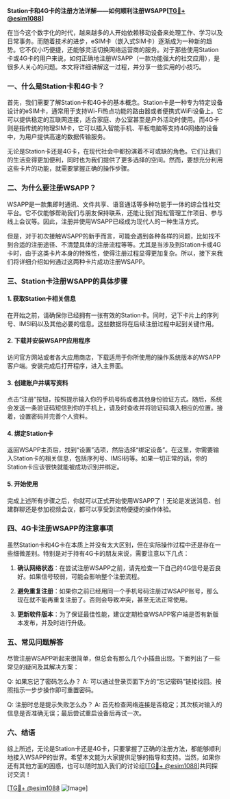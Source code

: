 **Station卡和4G卡的注册方法详解——如何顺利注册WSAPP[[TG💪+ @esim1088](https://t.me/s/esim1088)]**

在当今这个数字化的时代，越来越多的人开始依赖移动设备来处理工作、学习以及日常事务。而随着技术的进步，eSIM卡（嵌入式SIM卡）逐渐成为一种新的趋势。它不仅小巧便捷，还能够灵活切换网络运营商的服务。对于那些使用Station卡或4G卡的用户来说，如何正确地注册WSAPP（一款功能强大的社交应用），是很多人关心的问题。本文将详细讲解这一过程，并分享一些实用的小技巧。

### 一、什么是Station卡和4G卡？

首先，我们需要了解Station卡和4G卡的基本概念。Station卡是一种专为特定设备设计的eSIM卡，通常用于支持Wi-Fi热点功能的路由器或者便携式WiFi设备上。它可以提供稳定的互联网连接，适合家庭、办公室甚至是户外活动时使用。而4G卡则是指传统的物理SIM卡，它可以插入智能手机、平板电脑等支持4G网络的设备中，为用户提供高速的数据传输服务。

无论是Station卡还是4G卡，在现代社会中都扮演着不可或缺的角色。它们让我们的生活变得更加便利，同时也为我们提供了更多选择的空间。然而，要想充分利用这些卡片的功能，就需要掌握正确的操作步骤。

### 二、为什么要注册WSAPP？

WSAPP是一款集即时通讯、文件共享、语音通话等多种功能于一体的综合性社交平台。它不仅能够帮助我们与朋友保持联系，还能让我们轻松管理工作项目、参与线上会议等。因此，注册并使用WSAPP已经成为现代人的一种生活方式。

但是，对于初次接触WSAPP的新手而言，可能会遇到各种各样的问题，比如找不到合适的注册途径、不清楚具体的注册流程等等。尤其是当涉及到Station卡或4G卡时，由于这类卡片本身的特殊性，使得注册过程显得更加复杂。所以，接下来我们将详细介绍如何通过这两种卡片成功注册WSAPP。

### 三、Station卡注册WSAPP的具体步骤

#### 1. 获取Station卡相关信息
在开始之前，请确保你已经拥有一张有效的Station卡。同时，记下卡片上的序列号、IMSI码以及其他必要的信息。这些数据将在后续注册过程中起到关键作用。

#### 2. 下载并安装WSAPP应用程序
访问官方网站或者各大应用商店，下载适用于你所使用的操作系统版本的WSAPP客户端。安装完成后打开程序，进入主界面。

#### 3. 创建账户并填写资料
点击“注册”按钮，按照提示输入你的手机号码或者其他身份验证方式。随后，系统会发送一条验证码短信到你的手机上，请及时查收并将验证码填入相应的位置。接着，设置密码并完善个人资料。

#### 4. 绑定Station卡
返回WSAPP主页后，找到“设置”选项，然后选择“绑定设备”。在这里，你需要输入Station卡的相关信息，包括序列号、IMSI码等。如果一切正常的话，你的Station卡应该很快就能被成功识别并绑定。

#### 5. 开始使用
完成上述所有步骤之后，你就可以正式开始使用WSAPP了！无论是发送消息、创建群聊还是参加视频会议，都可以享受到流畅便捷的操作体验。

### 四、4G卡注册WSAPP的注意事项

虽然Station卡和4G卡在本质上并没有太大区别，但在实际操作过程中还是存在一些细微差别。特别是对于持有4G卡的朋友来说，需要注意以下几点：

1. **确认网络状态**：在尝试注册WSAPP之前，请先检查一下自己的4G信号是否良好。如果信号较弱，可能会影响整个注册流程。
   
2. **避免重复注册**：如果你之前已经用同一个手机号码注册过WSAPP账号，那么现在就不能再重复注册了。否则会导致冲突，甚至无法正常使用。

3. **更新软件版本**：为了保证最佳性能，建议定期检查WSAPP客户端是否有新版本发布，并及时进行升级。

### 五、常见问题解答

尽管注册WSAPP听起来很简单，但总会有那么几个小插曲出现。下面列出了一些常见的疑问及其解决方案：

Q: 如果忘记了密码怎么办？
A: 可以通过登录页面下方的“忘记密码”链接找回。按照指示一步步操作即可重置密码。

Q: 注册时总是提示失败怎么办？
A: 首先检查网络连接是否稳定；其次核对输入的信息是否准确无误；最后尝试重启设备后再试一次。

### 六、结语

综上所述，无论是Station卡还是4G卡，只要掌握了正确的注册方法，都能够顺利地接入WSAPP的世界。希望本文能为大家提供足够的指导和支持。当然，如果你还有其他方面的困惑，也可以随时加入我们的讨论组[[TG💪+ @esim1088](https://t.me/s/esim1088)]共同探讨交流！

[[TG💪+ @esim1088](https://t.me/s/esim1088) ![Image](https://i.postimg.cc/4NQfJmqS/Snipaste-2025-05-13-00-14-12.png)]